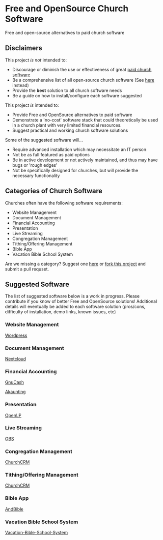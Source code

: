 
# Free and OpenSource Church Software

Free and open-source alternatives to paid church software

## Disclaimers

This project *is not* intended to:

- Discourage or diminish the use or effectiveness of great [paid church software](https://churchm.ag/church-management-software/)
- Be a comprehensive list of all open-source church software (See [here](https://github.com/meichthys/christian_foss) instead)
- Provide the __best__ solution to all church software needs
- Be a guide on how to install/configure each software suggested

This project *is* intended to:

- Provide Free and OpenSource alternatives to paid software
- Demonstrate a 'no-cost' software stack that could theoretically be used in a church plant with very limited financial resources.
- Suggest practical and working church software solutions

Some of the suggested software will...

- Require advanced installation which may necessitate an IT person
- Not be as full featured as paid options
- Be in active development or not actively maintained, and thus may have bugs or 'rough edges'
- Not be specifically designed for churches, but will provide the necessary functionality

## Categories of Church Software

Churches often have the following software requirements:

- Website Management
- Document Management
- Financial Accounting
- Presentation
- Live Streaming
- Congregation Management
- Tithing/Offering Management
- Bible App
- Vacation Bible School System

Are we missing a category? Suggest one [here](https://github.com/meichthys/opensource_church_software/issues/new?title=Category%20Suggestion:%20<your_category_suggestion_here>&body=Please%20explain%20why%20this%20category%20is%20useful...) or [fork this project](https://github.com/meichthys/opensource_church_software/fork) and submit a pull requset.

## Suggested Software

The list of suggested software below is a work in progress. Please contribute if you know of better Free and OpenSource solutions!
Additional details will eventually be added to each software solution (pros/cons, difficulty of installation, demo links, known issues, etc)

### Website Management

[Wordpress](https://wordpress.org/)

### Document Management

[Nextcloud](https://nextcloud.com/)

### Financial Accounting

[GnuCash](https://gnucash.org/)

[Akaunting](https://akaunting.com/)

### Presentation

[OpenLP](https://openlp.org/)

### Live Streaming

[OBS](https://obsproject.com/)

### Congregation Management

[ChurchCRM](https://churchcrm.io/)

### Tithing/Offering Management

[ChurchCRM](https://churchcrm.io/)

### Bible App

[AndBible](https://andbible.github.io/)

### Vacation Bible School System

[Vacation-Bible-School-System](https://github.com/prabhu-qea/Vacation-Bible-School-System)
